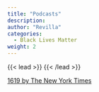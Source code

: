 ```yaml
---
title: "Podcasts"
description: 
author: "Revilla"
categories:
  - Black Lives Matter
weight: 2
---
```


{{< lead >}}
{{< /lead >}}

[1619 by The New York Times](https://www.nytimes.com/column/1619-project)